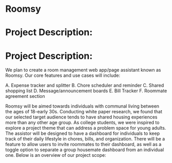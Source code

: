 # Roomsy


Project Description: 
=======

# Project Description:

We plan to create a room management web app/page assistant known as Roomsy. Our core features and use cases will include: 

A. Expense tracker and splitter
B. Chore scheduler and reminder
C. Shared shopping list
D. Message/announcement boards
E. Bill Tracker
F. Roommate agreement section 

Roomsy will be aimed towards individuals with communal living between the ages of 18-early 30s. Conducting white paper research, we found that our selected target audience tends to have shared housing experiences more than any other age group. As college students, we were inspired to explore a project theme that can address a problem space for young adults. The assistor will be designed to have a dashboard for individuals to keep track of their daily lifestyle in chores, bills, and organization. There will be a feature to allow users to invite roommates to their dashboard, as well as a toggle option to separate a group housemate dashboard from an individual one. Below is an overview of our project scope: 
